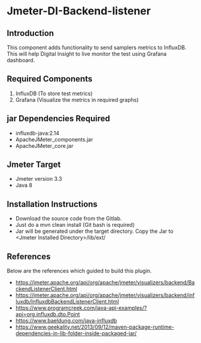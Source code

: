 # Jmeter-DI-Backend-listener

## Introduction

This component adds functionality to send samplers metrics to InfluxDB. This will help Digital Insight to live monitor the test using Grafana dashboard.

## Required Components

1. InfluxDB (To store test metrics)
2. Grafana (Visualize the metrics in required graphs)


## jar Dependencies Required

* influxdb-java:2.14
* ApacheJMeter_components.jar
* ApacheJMeter_core.jar

## Jmeter Target

* Jmeter version 3.3
* Java 8

## Installation Instructions

* Download the source code from the Gitlab.
* Just do a mvn clean install (Git bash is required)
* Jar will be generated under the target directory. Copy the Jar to \<Jmeter Installed Directory\>/lib/ext/ 


## References

Below are the references which guided to build this plugin.

* https://jmeter.apache.org/api/org/apache/jmeter/visualizers/backend/BackendListenerClient.html
* https://jmeter.apache.org/api/org/apache/jmeter/visualizers/backend/influxdb/InfluxdbBackendListenerClient.html
* https://www.programcreek.com/java-api-examples/?api=org.influxdb.dto.Point
* https://www.baeldung.com/java-influxdb
* https://www.geekality.net/2013/09/12/maven-package-runtime-dependencies-in-lib-folder-inside-packaged-jar/

